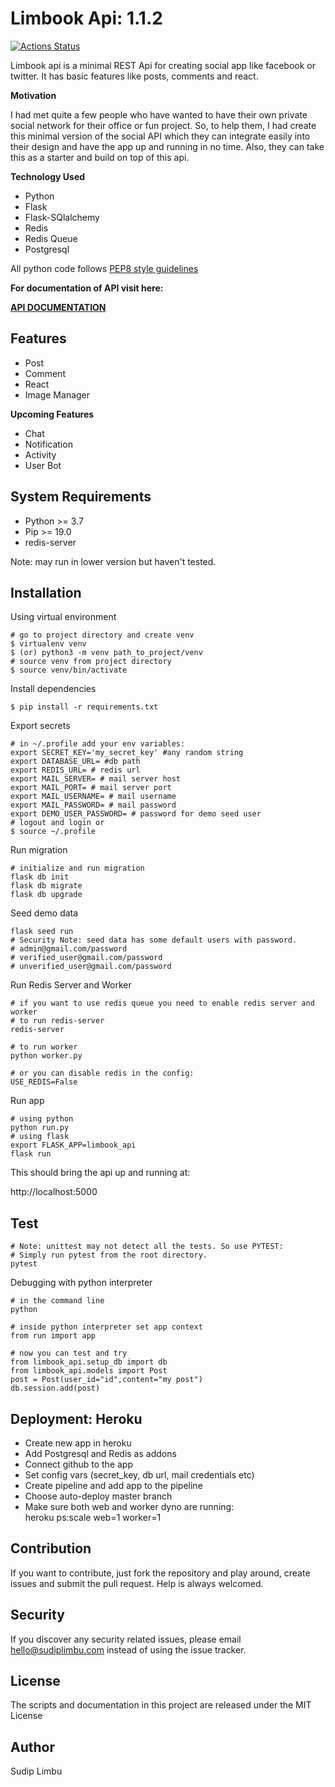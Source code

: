 # Limbook Api: 1.1.2
[![Actions Status](https://github.com/limvus/limbook-api/workflows/Build%20And%20Test/badge.svg)](https://github.com/limvus/limbook-api/actions)

Limbook api is a minimal REST Api for creating social app like facebook or twitter. 
It has basic features like posts, comments and react.

**Motivation**

I had met quite a few people who have wanted to have their own private social network
for their office or fun project. So, to help them, I had create this minimal version 
of the social API which they can integrate easily into their design and have the
app up and running in no time. Also, they can take this as a starter and build
on top of this api.

**Technology Used**
- Python
- Flask
- Flask-SQlalchemy
- Redis
- Redis Queue
- Postgresql

All python code follows [PEP8 style guidelines](https://www.python.org/dev/peps/pep-0008/) 

**For documentation of API visit here:**
 
**[API DOCUMENTATION](https://documenter.getpostman.com/view/3230491/SzmmVueg)**

## Features
- Post
- Comment
- React
- Image Manager

**Upcoming Features**
- Chat
- Notification
- Activity
- User Bot

## System Requirements
- Python >= 3.7
- Pip >= 19.0
- redis-server

Note: may run in lower version but haven't tested.

## Installation
Using virtual environment
```shell script
# go to project directory and create venv
$ virtualenv venv
$ (or) python3 -m venv path_to_project/venv
# source venv from project directory
$ source venv/bin/activate
```
Install dependencies
```shell script
$ pip install -r requirements.txt
```
Export secrets
```shell script
# in ~/.profile add your env variables:
export SECRET_KEY='my_secret_key' #any random string
export DATABASE_URL= #db path
export REDIS_URL= # redis url
export MAIL_SERVER= # mail server host
export MAIL_PORT= # mail server port
export MAIL_USERNAME= # mail username
export MAIL_PASSWORD= # mail password
export DEMO_USER_PASSWORD= # password for demo seed user
# logout and login or
$ source ~/.profile
```
Run migration
```shell script
# initialize and run migration
flask db init
flask db migrate
flask db upgrade
```
Seed demo data
```shell script
flask seed run
# Security Note: seed data has some default users with password.
# admin@gmail.com/password
# verified_user@gmail.com/password
# unverified_user@gmail.com/password
```
Run Redis Server and Worker
```shell script
# if you want to use redis queue you need to enable redis server and worker
# to run redis-server
redis-server

# to run worker
python worker.py

# or you can disable redis in the config: 
USE_REDIS=False
```
Run app
```shell script
# using python
python run.py
# using flask
export FLASK_APP=limbook_api
flask run
```
This should bring the api up and running at:

http://localhost:5000

## Test
```shell script
# Note: unittest may not detect all the tests. So use PYTEST:
# Simply run pytest from the root directory.
pytest
```

Debugging with python interpreter
```
# in the command line
python

# inside python interpreter set app context
from run import app

# now you can test and try
from limbook_api.setup_db import db
from limbook_api.models import Post
post = Post(user_id="id",content="my post")
db.session.add(post)
```

## Deployment: Heroku
- Create new app in heroku
- Add Postgresql and Redis as addons
- Connect github to the app
- Set config vars (secret_key, db url, mail credentials etc)
- Create pipeline and add app to the pipeline
- Choose auto-deploy master branch
- Make sure both web and worker dyno are running:  
    heroku ps:scale web=1 worker=1

## Contribution
If you want to contribute, just fork the repository and play around, create 
issues and submit the pull request. Help is always welcomed.

## Security
If you discover any security related issues, please email hello@sudiplimbu.com 
instead of using the issue tracker.

## License
The scripts and documentation in this project are released under the MIT License

## Author
Sudip Limbu